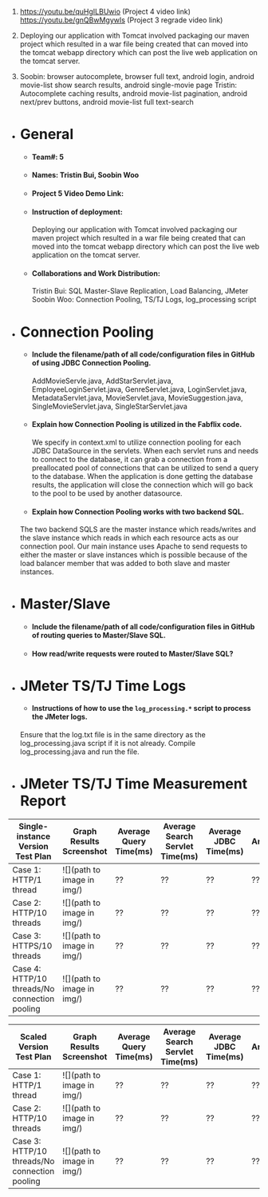 1. https://youtu.be/quHgILBUwio (Project 4 video link)
   https://youtu.be/gnQBwMgywIs (Project 3 regrade video link)

2. Deploying our application with Tomcat involved packaging our maven project
   which resulted in a war file being created that can moved into the tomcat
   webapp directory which can post the live web application on the tomcat
   server.

3. Soobin: browser autocomplete, browser full text, android login, android movie-list show search results, android single-movie page
   Tristin: Autocomplete caching results, android movie-list pagination, android next/prev buttons, android movie-list full text-search

- # General

  - #### Team#: 5

  - #### Names: Tristin Bui, Soobin Woo

  - #### Project 5 Video Demo Link:

  - #### Instruction of deployment:

    Deploying our application with Tomcat involved packaging our maven project
    which resulted in a war file being created that can moved into the tomcat
    webapp directory which can post the live web application on the tomcat
    server.

  - #### Collaborations and Work Distribution:
    Tristin Bui: SQL Master-Slave Replication, Load Balancing, JMeter
    Soobin Woo: Connection Pooling, TS/TJ Logs, log_processing script

- # Connection Pooling

  - #### Include the filename/path of all code/configuration files in GitHub of using JDBC Connection Pooling.
    AddMovieServle.java, AddStarServlet.java, EmployeeLoginServlet.java, GenreServlet.java, LoginServlet.java, MetadataServlet.java, MovieServlet.java, MovieSuggestion.java, SingleMovieServlet.java, SingleStarServlet.java
  - #### Explain how Connection Pooling is utilized in the Fabflix code.
    We specify in context.xml to utilize connection pooling for each JDBC DataSource in the servlets. When each servlet runs and needs to connect to the database, it can grab a connection from a preallocated pool of connections that can be utilized to send a query to the database. When the application is done getting the database results, the application will close the connection which will go back to the pool to be used by another datasource.
  - #### Explain how Connection Pooling works with two backend SQL.
  The two backend SQLS are the master instance which reads/writes and the slave instance which reads in which each resource acts as our connection pool. Our main instance uses Apache to send requests to either the master or slave instances which is possible because of the load balancer member that was added to both slave and master instances.

- # Master/Slave

  - #### Include the filename/path of all code/configuration files in GitHub of routing queries to Master/Slave SQL.

  - #### How read/write requests were routed to Master/Slave SQL?

- # JMeter TS/TJ Time Logs

  - #### Instructions of how to use the `log_processing.*` script to process the JMeter logs.

  Ensure that the log.txt file is in the same directory as the log_processing.java script if it is not already. Compile log_processing.java and run the file.

- # JMeter TS/TJ Time Measurement Report

| **Single-instance Version Test Plan**         | **Graph Results Screenshot** | **Average Query Time(ms)** | **Average Search Servlet Time(ms)** | **Average JDBC Time(ms)** | **Analysis** |
| --------------------------------------------- | ---------------------------- | -------------------------- | ----------------------------------- | ------------------------- | ------------ |
| Case 1: HTTP/1 thread                         | ![](path to image in img/)   | ??                         | ??                                  | ??                        | ??           |
| Case 2: HTTP/10 threads                       | ![](path to image in img/)   | ??                         | ??                                  | ??                        | ??           |
| Case 3: HTTPS/10 threads                      | ![](path to image in img/)   | ??                         | ??                                  | ??                        | ??           |
| Case 4: HTTP/10 threads/No connection pooling | ![](path to image in img/)   | ??                         | ??                                  | ??                        | ??           |

| **Scaled Version Test Plan**                  | **Graph Results Screenshot** | **Average Query Time(ms)** | **Average Search Servlet Time(ms)** | **Average JDBC Time(ms)** | **Analysis** |
| --------------------------------------------- | ---------------------------- | -------------------------- | ----------------------------------- | ------------------------- | ------------ |
| Case 1: HTTP/1 thread                         | ![](path to image in img/)   | ??                         | ??                                  | ??                        | ??           |
| Case 2: HTTP/10 threads                       | ![](path to image in img/)   | ??                         | ??                                  | ??                        | ??           |
| Case 3: HTTP/10 threads/No connection pooling | ![](path to image in img/)   | ??                         | ??                                  | ??                        | ??           |
